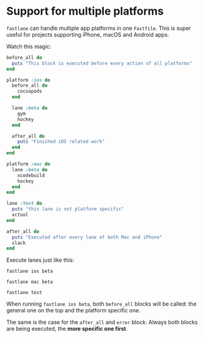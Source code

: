 # Support for multiple platforms

`fastlane` can handle multiple app platforms in one `Fastfile`. This is super useful for projects supporting iPhone, macOS and Android apps.

Watch this magic:

```ruby
before_all do
  puts "This block is executed before every action of all platforms"
end

platform :ios do
  before_all do
    cocoapods
  end

  lane :beta do
    gym
    hockey
  end

  after_all do
    puts "Finished iOS related work"
  end
end

platform :mac do
  lane :beta do
    xcodebuild
    hockey
  end
end

lane :test do
  puts "this lane is not platform specific"
  xctool
end

after_all do
  puts "Executed after every lane of both Mac and iPhone"
  slack
end

```

Execute lanes just like this:

    fastlane ios beta

    fastlane mac beta

    fastlane test


When running `fastlane ios beta`, both `before_all` blocks will be called: the general one on the top and the platform specific one.

The same is the case for the `after_all` and `error` block: Always both blocks are being executed, the **more specific one first**.
